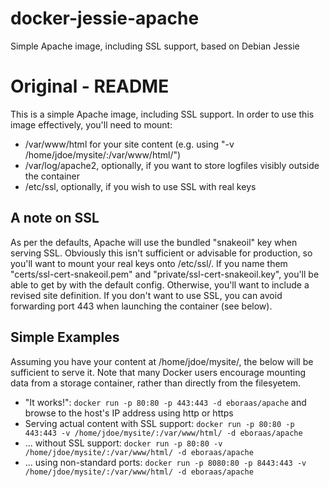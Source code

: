 # docker-jessie-apache
Simple Apache image, including SSL support, based on Debian Jessie

# Original - README #

This is a simple Apache image, including SSL support. In order to use this image effectively, you'll need to mount:

- /var/www/html for your site content (e.g. using "-v /home/jdoe/mysite/:/var/www/html/")
- /var/log/apache2, optionally, if you want to store logfiles visibly outside the container
- /etc/ssl, optionally, if you wish to use SSL with real keys

## A note on SSL ##

As per the defaults, Apache will use the bundled "snakeoil" key when serving SSL. Obviously this isn't sufficient or advisable for production, so you'll want to mount your real keys onto /etc/ssl/. If you name them "certs/ssl-cert-snakeoil.pem" and "private/ssl-cert-snakeoil.key", you'll be able to get by with the default config. Otherwise, you'll want to include a revised site definition. If you don't want to use SSL, you can avoid forwarding port 443 when launching the container (see below).

## Simple Examples ##

Assuming you have your content at /home/jdoe/mysite/, the below will be sufficient to serve it. Note that many Docker users encourage mounting data from a storage container, rather than directly from the filesyetem.

- "It works!": `docker run -p 80:80 -p 443:443 -d eboraas/apache` and browse to the host's IP address using http or https
- Serving actual content with SSL support: `docker run -p 80:80 -p 443:443 -v /home/jdoe/mysite/:/var/www/html/ -d eboraas/apache`
- ... without SSL support: `docker run -p 80:80 -v /home/jdoe/mysite/:/var/www/html/ -d eboraas/apache`
- ... using non-standard ports: `docker run -p 8080:80 -p 8443:443 -v /home/jdoe/mysite/:/var/www/html/ -d eboraas/apache`

